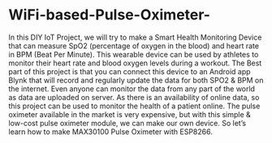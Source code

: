 # WiFi-based-Pulse-Oximeter-
In this DIY IoT Project, we will try to make a Smart Health Monitoring Device that can measure SpO2 (percentage of oxygen in the blood) and heart rate in BPM (Beat Per Minute). This wearable device can be used by athletes to monitor their heart rate and blood oxygen levels during a workout. The Best part of this project is that you can connect this device to an Android app Blynk that will record and regularly update the data for both SPO2 &amp; BPM on the internet. Even anyone can monitor the data from any part of the world as data are uploaded on server.  As there is an availability of online data, so this project can be used to monitor the health of a patient online. The pulse oximeter available in the market is very expensive, but with this simple &amp; low-cost pulse oximeter module, we can make our own device. So let’s learn how to make MAX30100 Pulse Oximeter with ESP8266.
